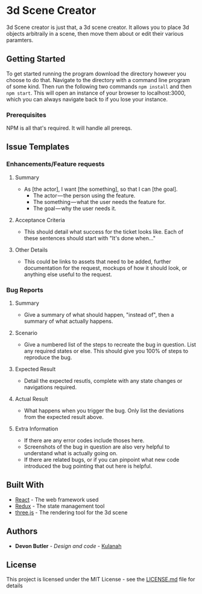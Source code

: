 # 3d Scene Creator

3d Scene creator is just that, a 3d scene creator. It allows you to place 3d objects arbitraily in a scene, then move them about or edit their various paramters.  

## Getting Started

To get started running the program download the directory however you choose to do that.  Navigate to the directory with a command line program of some kind.  Then run the following two commands `npm install` and then `npm start`.  This will open an instance of your browser to localhost:3000, which you can always navigate back to if you lose your instance.

### Prerequisites

NPM is all that's required.  It will handle all prereqs.

## Issue Templates

### Enhancements/Feature requests

1. Summary
    * As [the actor], I want [the something], so that I can [the goal].
      * The actor — the person using the feature.
      * The something — what the user needs the feature for.
      * The goal — why the user needs it.

2. Acceptance Criteria
    * This should detail what success for the ticket looks like.  Each of these sentences should start with "It's done when..."

3. Other Details
    * This could be links to assets that need to be added, further documentation for the request, mockups of how it should look, or anything else useful to the request.

### Bug Reports

1. Summary 
    * Give a summary of what should happen, "instead of", then a summary of what actually happens.

2. Scenario
    * Give a numbered list of the steps to recreate the bug in question.  List any required states or else.  This should give you 100% of steps to reproduce the bug.
  
3. Expected Result
    * Detail the expected resutls, complete with any state changes or navigations required.

4. Actual Result
    * What happens when you trigger the bug.  Only list the deviations from the expected result above.  

5. Extra Information
    * If there are any error codes include thoses here.
    * Screenshots of the bug in question are also very helpful to understand what is actually going on.
    * If there are related bugs, or if you can pinpoint what new code introduced the bug pointing that out here is helpful.


## Built With

* [React](https://reactjs.org/) - The web framework used
* [Redux](https://redux.js.org/) - The state management tool
* [three.js](https://threejs.org/) - The rendering tool for the 3d scene

## Authors

* **Devon Butler** - *Design and code* - [Kulanah](https://github.com/Kulanah)

## License

This project is licensed under the MIT License - see the [LICENSE.md](LICENSE.md) file for details